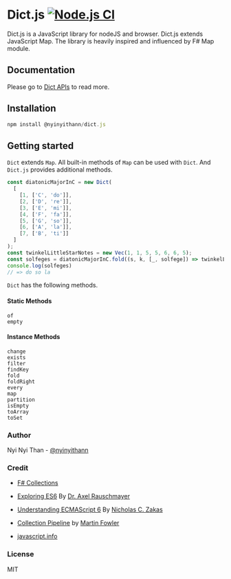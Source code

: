 # Dict.js [![Node.js CI](https://github.com/nyinyithann/dict.js/actions/workflows/node.js.yml/badge.svg)](https://github.com/nyinyithann/dict.js/actions/workflows/node.js.yml)

Dict.js is a JavaScript library for nodeJS and browser. Dict.js extends JavaScript Map. The library is heavily inspired and influenced by F# Map module.

## Documentation

Please go to [Dict APIs](/api.docs/dict.api.md) to read more.

## Installation

```javascript
npm install @nyinyithann/dict.js
```

## Getting started

`Dict` extends `Map`. All built-in methods of `Map` can be used with `Dict`. And `Dict.js` provides additional methods.
```javascript
const diatonicMajorInC = new Dict(
  [
    [1, ['C', 'do']],
    [2, ['D', 're']],
    [3, ['E', 'mi']],
    [4, ['F', 'fa']],
    [5, ['G', 'so']],
    [6, ['A', 'la']],
    [7, ['B', 'ti']]
  ]
);
const twinkelLittleStarNotes = new Vec(1, 1, 5, 5, 6, 6, 5);
const solfeges = diatonicMajorInC.fold((s, k, [_, solfege]) => twinkelLittleStarNotes.includes(k) ? `${s}${solfege} ` : s, '');
console.log(solfeges)
// => do so la
```

`Dict` has the following methods.

#### Static Methods

```
of
empty
```

#### Instance Methods

```
change
exists
filter
findKey
fold
foldRight
every
map
partition
isEmpty
toArray
toSet
```

### Author

Nyi Nyi Than - [@nyinyithann](https://www.linkedin.com/in/nyinyithan/)

### Credit

- [F# Collections](https://fsharp.github.io/fsharp-core-docs/reference/fsharp-collections.html)

- [Exploring ES6](https://exploringjs.com/es6.html) By [Dr. Axel Rauschmayer](https://2ality.com/p/about.html)
- [Understanding ECMAScript 6](https://leanpub.com/understandinges6) By [Nicholas C. Zakas](https://humanwhocodes.com/)
- [Collection Pipeline](https://martinfowler.com/articles/collection-pipeline/)
  by [Martin Fowler](https://martinfowler.com/)
- [javascript.info](https://javascript.info/)

### License

MIT
